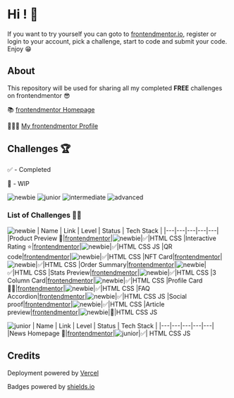 # Hi ! 👋

If you want to try yourself you can goto to [frontendmentor.io](https://www.frontendmentor.io), register or login to your account, pick a challenge, start to code and submit your code. Enjoy 😁

## About

This repository will be used for sharing all my completed **FREE** challenges on frontendmentor 😎

📚 [frontendmentor Homepage](https://www.frontendmentor.io)

👨🏻‍💻 [My frontendmentor Profile](https://www.frontendmentor.io/profile/mikhael7)

## Challenges 🏆

✅ - Completed

🚧 - WIP

![newbie](https://img.shields.io/badge/1-NEWBIE-cyan)
![junior](https://img.shields.io/badge/2-JUNIOR-green)
![intermediate](https://img.shields.io/badge/3-INTERMEDIATE-yellow)
![advanced](https://img.shields.io/badge/4-ADVANCED-orange)

### List of Challenges 🏃‍♂️

![newbie](https://img.shields.io/badge/1-NEWBIE-cyan)
| Name | Link | Level | Status | Tech Stack |
|---|---|---|---|---|
|Product Preview 💄|[frontendmentor](https://www.frontendmentor.io/challenges/product-preview-card-component-GO7UmttRfa)|![newbie](https://img.shields.io/badge/1-NEWBIE-cyan)|✅|HTML CSS
|Interactive Rating ⭐️|[frontendmentor](https://www.frontendmentor.io/challenges/interactive-rating-component-koxpeBUmI)|![newbie](https://img.shields.io/badge/1-NEWBIE-cyan)|✅|HTML CSS JS
|QR code|[frontendmentor](https://www.frontendmentor.io/challenges/qr-code-component-iux_sIO_H)|![newbie](https://img.shields.io/badge/1-NEWBIE-cyan)|✅|HTML CSS
|NFT Card|[frontendmentor](https://www.frontendmentor.io/challenges/nft-preview-card-component-SbdUL_w0U)|![newbie](https://img.shields.io/badge/1-NEWBIE-cyan)|✅|HTML CSS
|Order Summary|[frontendmentor](https://www.frontendmentor.io/challenges/order-summary-component-QlPmajDUj)|![newbie](https://img.shields.io/badge/1-NEWBIE-cyan)|✅|HTML CSS
|Stats Preview|[frontendmentor](https://www.frontendmentor.io/challenges/stats-preview-card-component-8JqbgoU62)|![newbie](https://img.shields.io/badge/1-NEWBIE-cyan)|✅|HTML CSS
|3 Column Card|[frontendmentor](https://www.frontendmentor.io/challenges/3column-preview-card-component-pH92eAR2-)|![newbie](https://img.shields.io/badge/1-NEWBIE-cyan)|✅|HTML CSS
|Profile Card 🧑‍🚀|[frontendmentor](https://www.frontendmentor.io/challenges/profile-card-component-cfArpWshJ)|![newbie](https://img.shields.io/badge/1-NEWBIE-cyan)|✅|HTML CSS
|FAQ Accordion|[frontendmentor](https://www.frontendmentor.io/challenges/faq-accordion-card-XlyjD0Oam)|![newbie](https://img.shields.io/badge/1-NEWBIE-cyan)|✅|HTML CSS JS
|Social proof|[frontendmentor](https://www.frontendmentor.io/challenges/social-proof-section-6e0qTv_bA)|![newbie](https://img.shields.io/badge/1-NEWBIE-cyan)|✅|HTML CSS
|Article preview|[frontendmentor](https://www.frontendmentor.io/challenges/article-preview-component-dYBN_pYFT)|![newbie](https://img.shields.io/badge/1-NEWBIE-cyan)|🚧|HTML CSS JS

![junior](https://img.shields.io/badge/2-JUNIOR-green)
| Name | Link | Level | Status | Tech Stack |
|---|---|---|---|---|
|News Homepage 📰|[frontendmentor](https://www.frontendmentor.io/challenges/news-homepage-H6SWTa1MFl)|![junior](https://img.shields.io/badge/2-JUNIOR-green)|✅| HTML CSS JS

## Credits

Deployment powered by [Vercel](https://vercel.com/)

Badges powered by [shields.io](https://shields.io/)
